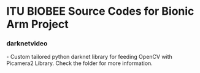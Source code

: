 <h1>ITU BIOBEE Source Codes for Bionic Arm Project</h1>
<h3>darknetvideo</h3> - Custom tailored python darknet library for feeding OpenCV with Picamera2 Library. Check the folder for more information.


